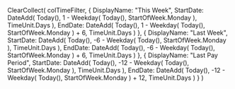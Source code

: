 ClearCollect(
    colTimeFilter,
    {
        DisplayName: "This Week",
        StartDate: DateAdd(
            Today(),
            1 - Weekday(
                Today(),
                StartOfWeek.Monday
            ),
            TimeUnit.Days
        ),
        EndDate: DateAdd(
            Today(),
            1 - Weekday(
                Today(),
                StartOfWeek.Monday
            ) + 6,
            TimeUnit.Days
        )
    },
    {
        DisplayName: "Last Week",
        StartDate: DateAdd(
            Today(),
            -6 - Weekday(
                Today(),
                StartOfWeek.Monday
            ),
            TimeUnit.Days
        ),
        EndDate: DateAdd(
            Today(),
            -6 - Weekday(
                Today(),
                StartOfWeek.Monday
            ) + 6,
            TimeUnit.Days
        )
    },
    {
        DisplayName: "Last Pay Period",
        StartDate: DateAdd(
            Today(),
            -12 - Weekday(
                Today(),
                StartOfWeek.Monday
            ),
            TimeUnit.Days
        ),
        EndDate: DateAdd(
            Today(),
            -12 - Weekday(
                Today(),
                StartOfWeek.Monday
            ) + 12,
            TimeUnit.Days
        )
    }
)
